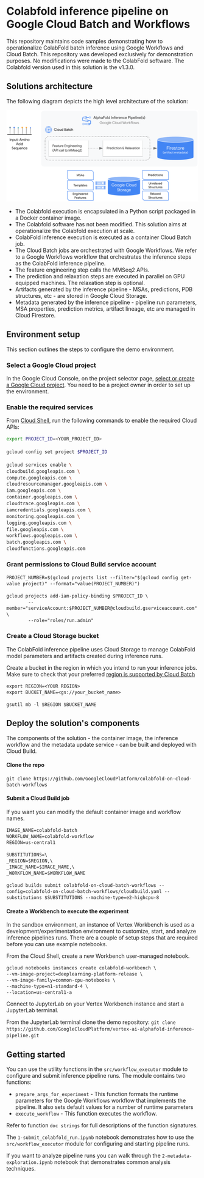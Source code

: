 # Colabfold inference pipeline on Google Cloud Batch and Workflows

This repository maintains code samples demonstrating how to operationalize ColabFold batch inference using Google Workflows and Cloud Batch.
This repository was developed exclusively for demonstration purposes.
No modifications were made to the ColabFold software. The Colabfold version used in this solution is the v1.3.0.

## Solutions architecture

The following diagram depicts the high level architecture of the solution:

![Architecture](/images/colabfold-cloud-batch-arch.png)

- The Colabfold execution is encapsulated in a Python script packaged in a Docker container image.
- The Colabfold software has not been modified. This solution aims at operationalize the Colabfold execution at scale.
- ColabFold inference execution is executed as a container Cloud Batch job.
- The Cloud Batch jobs are orchestrated with Google Workflows. We refer to a Google Workflows workflow that orchestrates the inference steps as the ColabFold inference pipeline. 
- The feature engineering step calls the MMSeq2 APIs.
- The prediction and relaxation steps are executed in parallel on GPU equipped machines. The relaxation step is optional.
- Artifacts generated by the inference pipeline - MSAs, predictions, PDB structures, etc - are stored in Google Cloud Storage.
- Metadata generated by the inference pipeline - pipeline run parameters, MSA properties, prediction metrics, artifact lineage, etc  are managed in Cloud Firestore.


## Environment setup

This section outlines the steps to configure the demo environment.

### Select a Google Cloud project

In the Google Cloud Console, on the project selector page, [select or create a Google Cloud project](https://console.cloud.google.com/projectselector2). You need to be a project owner in order to set up the environment.

### Enable the required services

From [Cloud Shell](https://cloud.google.com/shell/docs/using-cloud-shelld.google.com/shell/docs/using-cloud-shell), run the following commands to enable the required Cloud APIs:

```bash
export PROJECT_ID=<YOUR_PROJECT_ID>
 
gcloud config set project $PROJECT_ID
 
gcloud services enable \
cloudbuild.googleapis.com \
compute.googleapis.com \
cloudresourcemanager.googleapis.com \
iam.googleapis.com \
container.googleapis.com \
cloudtrace.googleapis.com \
iamcredentials.googleapis.com \
monitoring.googleapis.com \
logging.googleapis.com \
file.googleapis.com \
workflows.googleapis.com \
batch.googleapis.com \
cloudfunctions.googleapis.com 
```

### Grant permissions to Cloud Build service account

```
PROJECT_NUMBER=$(gcloud projects list --filter="$(gcloud config get-value project)" --format="value(PROJECT_NUMBER)")

gcloud projects add-iam-policy-binding $PROJECT_ID \
        --member="serviceAccount:$PROJECT_NUMBER@cloudbuild.gserviceaccount.com" \
        --role="roles/run.admin"
```

### Create a Cloud Storage bucket

The ColabFold inference pipeline uses Cloud Storage to manage ColabFold model parameters and artifacts created during inference runs.

Create a bucket in the region in which you intend to run your inference jobs. Make sure to check that your preferred [region is supported by Cloud Batch](https://cloud.google.com/batch/docs/locations)

```
export REGION=<YOUR REGION>
export BUCKET_NAME=<gs://your_bucket_name>

gsutil mb -l $REGION $BUCKET_NAME
```

## Deploy the solution's components

The components of the solution - the container image, the inference workflow and the metadata update service - can be built and deployed with Cloud Build.

#### Clone the repo

```
git clone https://github.com/GoogleCloudPlatform/colabfold-on-cloud-batch-workflows
```

#### Submit a Cloud Build job

If you want you can modify the default container image and workflow names.

```
IMAGE_NAME=colabfold-batch
WORKFLOW_NAME=colabfold-workflow
REGION=us-central1

SUBSTITUTIONS=\
_REGION=$REGION,\
_IMAGE_NAME=$IMAGE_NAME,\
_WORKFLOW_NAME=$WORKFLOW_NAME

gcloud builds submit colabfold-on-cloud-batch-workflows --config=colabfold-on-cloud-batch-workflows/cloudbuild.yaml --substitutions $SUBSTITUTIONS --machine-type=e2-highcpu-8
```

#### Create a Workbench to execute the experiment

In the sandbox environment, an instance of Vertex Workbench is used as a development/experimentation environment to customize, start, and analyze inference pipelines runs. There are a couple of setup steps that are required before you can use example notebooks.

From the Cloud Shell, create a new Workbench user-managed notebook.

```
gcloud notebooks instances create colabfold-workbench \
--vm-image-project=deeplearning-platform-release \
--vm-image-family=common-cpu-notebooks \
--machine-type=n1-standard-4 \
--location=us-central1-a
```

Connect to JupyterLab on your Vertex Workbench instance and start a JupyterLab terminal.

From the JupyterLab terminal clone the demo repository:
`git clone https://github.com/GoogleCloudPlatform/vertex-ai-alphafold-inference-pipeline.git`


## Getting started


You can use the utility functions in the `src/workflow_executor` module to configure and submit inference pipeline runs. The  module contains two functions:

- `prepare_args_for_experiment` - This function formats the runtime parameters for the Google Workflows workflow that implements the pipeline. It also sets default values for a number of runtime parameters
- `execute_workflow` - This function executes the  workflow.

Refer to function `doc strings` for full descriptions of the function signatures.

The `1-submit_colabfold_run.ipynb` notebook demonstrates how to use the `src/workflow_executor` module for configuring and starting pipeline runs. 

If you want to analyze pipeline runs you can walk through the `2-metadata-exploration.ipynb` notebook that demonstrates common analysis techniques.
